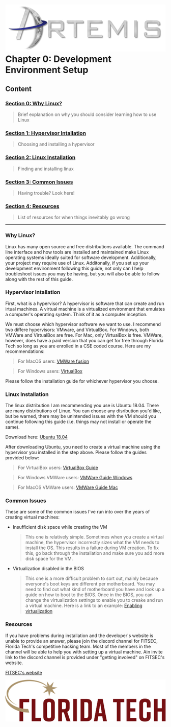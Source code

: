 ![](../images/artemis.png)
Chapter 0: Development Environment Setup
=====

## Content

### [Section 0: Why Linux?](#why-linux)
> Brief explanation on why you should consider learning how to use Linux
### [Section 1: Hypervisor Intallation](#hypervisor-installation)
> Choosing and installing a hypervisor
### [Section 2: Linux Installation](#linux-installation)
> Finding and installing linux
### [Section 3: Common Issues](#common-issues)
> Having trouble? Look here!
### [Section 4: Resources](#resources)
> List of resources for when things inevitably go wrong

-----

### Why Linux?

Linux has many open source and free distributions available. The command line interface and how tools are installed and maintained make Linux operating systems ideally suited for software development. Additionally, your project may require use of Linux. Additonally, if you set up your development environment following this guide, not only can I help troubleshoot issues you may be having, but you will also be able to follow along with the rest of this guide.

### Hypervisor Intallation

First, what is a hypervisor? A hypervisor is software that can create and run irtual machines. A virtual machine is a virtualized environment that emulates a computer's operating system. Think of it as a computer inception.

We must choose which hypervisor software we want to use. I recommend two differe hypervisors: VMware, and VirtualBox. For Windows, both VMWare and VirtualBox are free. For Mac, only VirtualBox is free. VMWare, however, does have a paid version that you can get for free through Florida Tech so long as you are enrolled in a CSE coded course. Here are my recommendations:

> For MacOS users:	[VMWare fusion](https://www.vmware.com/products/fusion.html)

> For Windows users: 	[VirtualBox](https://www.virtualbox.org/)

Please follow the installation guide for whichever hypervisor you choose. 

### Linux Installation

The linux distribution I am recommending you use is Ubuntu 18.04. There are many distributions of Linux. You can choose any disribution you'd like, but be warned, there may be unintended issues with the VM should you continue following this guide (i.e. things may not install or operate the same).

Download here: [Ubuntu 18.04](https://ubuntu.com/download/desktop)

After downloading Ubuntu, you need to create a virtual machine using the hypervisor you installed in the step above. Please follow the guides provided below:

> For VirtualBox users: 	[VirtualBox Guide](https://askubuntu.com/questions/142549/how-to-install-ubuntu-on-virtualbox)

> For Windows VMWare users:	[VMWare Guide Windows](https://theholmesoffice.com/installing-ubuntu-in-vmware-player-on-windows/)

> For MacOS VMWare users:	[VMWare Guide Mac](https://graspingtech.com/vmware-fusion-ubuntu-18.04/)

### Common Issues

These are some of the common issues I've run into over the years of creating virtual machines:

* Insufficient disk space while creating the VM
 
	> This one is relatively simple. Sometimes when you create a virtual machine, the hypervisor incorrectly sizes what the VM needs to install the OS. This results in a failure during VM creation. To fix this, go back through the installation and make sure you add more disk space for the VM.
	> 

* Virtualization disabled in the BIOS
	
	> This one is a more difficult problem to sort out, mainly because everyone's boot keys are different per motherboard. You may need to find out what kind of motherboard you have and look up a guide on how to boot to the BIOS. Once in the BIOS, you can change the virtualization settings to enable you to creake and run a virtual machine.
	> Here is a link to an example: [Enabling virtualization](https://graspingtech.com/vmware-fusion-ubuntu-18.04/)
### Resources

If you have problems during installation and the developer's website is unable to provide an answer, please join the discord channel for FITSEC, Florida Tech's competitive hacking team. Most of the members in the channel will be able to help you with setting up a virtual machine. Ain invite link to the discord channel is provided under "getting involved" on FITSEC's website.

[FITSEC's website](http://fitsec.github.io)

![](../images/floridatech.png)
